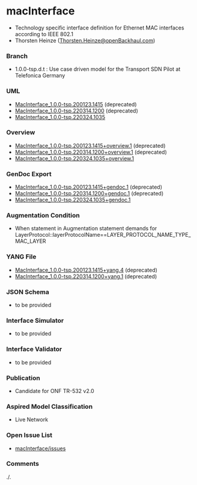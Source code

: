 # macInterface
- Technology specific interface definition for Ethernet MAC interfaces according to IEEE 802.1
- Thorsten Heinze (Thorsten.Heinze@openBackhaul.com)

### Branch
- 1.0.0-tsp.d.t : Use case driven model for the Transport SDN Pilot at Telefonica Germany

### UML
- [MacInterface_1.0.0-tsp.200123.1415](./MacInterface_1.0.0-tsp.200123.1415.zip) (deprecated)
- [MacInterface_1.0.0-tsp.220314.1200](./MacInterface_1.0.0-tsp.220314.1200.zip) (deprecated)
- [MacInterface_1.0.0-tsp.220324.1035](./MacInterface_1.0.0-tsp.220324.1035.zip)

### Overview 
- [MacInterface_1.0.0-tsp.200123.1415+overview.1](./MacInterface_1.0.0-tsp.200123.1415+overview.1.png) (deprecated)
- [MacInterface_1.0.0-tsp.220314.1200+overview.1](./MacInterface_1.0.0-tsp.220314.1200+overview.1.png) (deprecated)
- [MacInterface_1.0.0-tsp.220324.1035+overview.1](./MacInterface_1.0.0-tsp.220324.1035+overview.1.png)

### GenDoc Export
- [MacInterface_1.0.0-tsp.200123.1415+gendoc.1](./MacInterface_1.0.0-tsp.200123.1415+gendoc.1.docx) (deprecated)
- [MacInterface_1.0.0-tsp.220314.1200+gendoc.1](./MacInterface_1.0.0-tsp.220314.1200+gendoc.1.docx) (deprecated)
- [MacInterface_1.0.0-tsp.220324.1035+gendoc.1](./MacInterface_1.0.0-tsp.220324.1035+gendoc.1.docx)

### Augmentation Condition
- When statement in Augmentation statement demands for LayerProtocol::layerProtocolName==LAYER_PROTOCOL_NAME_TYPE_MAC_LAYER

### YANG File
- [MacInterface_1.0.0-tsp.200123.1415+yang.4](./MacInterface_1.0.0-tsp.200123.1415+yang.4.zip) (deprecated)
- [MacInterface_1.0.0-tsp.220314.1200+yang.1](./MacInterface_1.0.0-tsp.220314.1200+yang.1.zip) (deprecated)

### JSON Schema
- to be provided

### Interface Simulator
- to be provided

### Interface Validator
- to be provided

### Publication
- Candidate for ONF TR-532 v2.0 

### Aspired Model Classification
- Live Network

### Open Issue List
- [macInterface/issues](../../issues)

### Comments
./.
